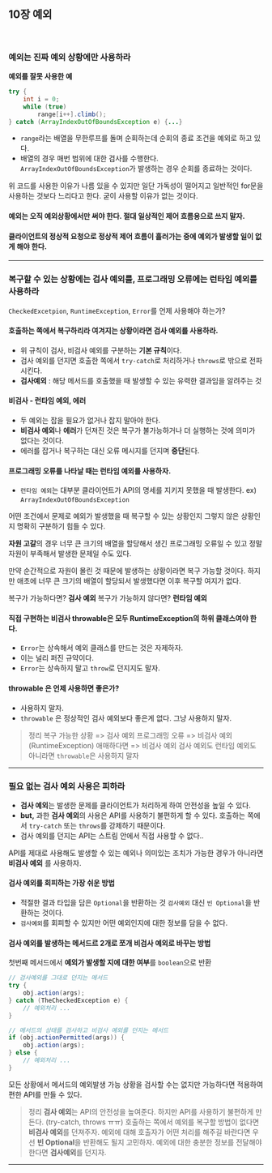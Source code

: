 ## 10장 예외

<br>

### 예외는 진짜 예외 상황에만 사용하라

**예외를 잘못 사용한 예**
```java
try {
	int i = 0;
	while (true) 
		range[i++].climb();
} catch (ArrayIndexOutOfBoundsException e) {...}
```
- `range`라는 배열을 무한루프를 돌며 순회하는데 순회의 종료 조건을 예외로 하고 있다.
- 배열의 경우 매번 범위에 대한 검사를 수행한다. 
  `ArrayIndexOutOfBoundsException`가 발생하는 경우 순회를 종료하는 것이다.

위 코드를 사용한 이유가 나름 있을 수 있지만 일단 가독성이 떨어지고 일반적인 for문을 사용하는 것보다 느리다고 한다. 굳이 사용할 이유가 없는 것이다.

#### 예외는 오직 예외상황에서만 써야 한다. 절대 일상적인 제어 흐름용으로 쓰지 말자.
#### 클라이언트의 정상적 요청으로 정상적 제어 흐름이 흘러가는 중에 예외가 발생할 일이 없게 해야 한다.

***

### 복구할 수 있는 상황에는 검사 예외를, 프로그래밍 오류에는 런타임 예외를 사용하라

`CheckedExcetpion`, `RuntimeException`, `Error`를 언제 사용해야 하는가?

#### 호출하는 쪽에서 복구하리라 여겨지는 상황이라면 검사 예외를 사용하라.
- 위 규칙이 검사, 비검사 예외를 구분하는 **기본 규칙**이다.
- 검사 예외를 던지면 호출한 쪽에서 `try-catch`로 처리하거나 `throws`로 밖으로 전파시킨다.
- **검사예외** : 해당 메서드를 호출했을 때 발생할 수 있는 유력한 결과임을 알려주는 것

#### 비검사 - 런타임 예외, 에러
- 두 예외는 잡을 필요가 없거나 잡지 말아야 한다.
- **비검사 예외**나 **에러**가 던져진 것은 복구가 불가능하거나 더 실행하는 것에 의미가 없다는 것이다.
- 에러를 잡거나 복구하는 대신 오류 메시지를 던지며 **중단**된다.

#### 프로그래밍 오류를 나타날 때는 런타임 예외를 사용하자.
- `런타임 예외`는 대부분 클라이언트가 API의 명세를 지키지 못했을 때 발생한다.
  ex) `ArrayIndexOutOfBoundsException`


어떤 조건에서 문제로 예외가 발생했을 때 복구할 수 있는 상황인지 그렇지 않은 상황인지 명확히 구분하기 힘들 수 있다.

**자원 고갈**의 경우 너무 큰 크기의 배열을 할당해서 생긴 프로그래밍 오류일 수 있고 정말 자원이 부족해서 발생한 문제일 수도 있다.

만약 순간적으로 자원이 몰린 것 때문에 발생하는 상황이라면 복구 가능할 것이다.
하지만 애초에 너무 큰 크기의 배열이 할당되서 발생했다면 이후 복구할 여지가 없다.

복구가 가능하다면? **검사 예외**
복구가 가능하지 않다면? **런타임 예외**

#### 직접 구현하는 비검사 throwable은 모두 RuntimeException의 하위 클래스여야 한다.
- `Error`는 상속해서 예외 클래스를 만드는 것은 자제하자.
- 이는 널리 퍼진 규약이다.
- `Error`는 상속하지 말고 `throw`로 던지지도 말자.

#### throwable 은 언제 사용하면 좋은가?
- 사용하지 말자.
- `throwable` 은 정상적인 검사 예외보다 좋은게 없다. 그냥 사용하지 말자.


> 정리
복구 가능한 상황 => 검사 예외
프로그래밍 오류 => 비검사 예외 (RuntimeException)
애매하다면 => 비검사 예외
검사 예외도 런타임 예외도 아니라면 `throwable`은 사용하지 말자

***

### 필요 없는 검사 예외 사용은 피하라
- **검사 예외**는 발생한 문제를 클라이언트가 처리하게 하여 안전성을 높일 수 있다.
- **but,** 과한 **검사 예외**의 사용은 API를 사용하기 불편하게 할 수 있다.
  호출하는 쪽에서 `try-catch` 또는 `throws`를 강제하기 때문이다.
- 검사 예외를 던지는 API는 스트림 안에서 직접 사용할 수 없다..

API를 제대로 사용해도 발생할 수 있는 예외나 의미있는 조치가 가능한 경우가 아니라면
**비검사 예외** 를 사용하자.


#### 검사 예외를 회피하는 가장 쉬운 방법
- 적절한 결과 타입을 담은 `Optional`을 반환하는 것
  `검사예외` 대신 `빈 Optional`을 반환하는 것이다.
- `검사예외`를 회피할 수 있지만 어떤 예외인지에 대한 정보를 담을 수 없다.

#### 검사 예외를 발생하는 메서드르 2개로 쪼개 비검사 예외로 바꾸는 방법
첫번째 메서드에서 **예외가 발생할 지에 대한 여부**를 `boolean`으로 반환   

```java
// 검사예외를 그대로 던지는 메서드
try {
	obj.action(args);
} catch (TheCheckedException e) {
	// 예외처리 ...
}

// 메서드의 상태를 검사하고 비검사 예외를 던지는 메서드
if (obj.actionPermitted(args)) {
	obj.action(args);
} else {
	// 예외처리 ...
}
```

모든 상황에서 메서드의 예외발생 가능 상황을 검사할 수는 없지만 가능하다면 적용하여 편한 API를 만들 수 있다.

> 정리
**검사 예외**는 API의 안전성을 높여준다.
하지만 API를 사용하기 불편하게 만든다. (try-catch, throws ㅠㅠ)
호출하는 쪽에서 예외를 복구할 방법이 없다면 **비검사 예외**를 던져주자.
예외에 대해 호출자가 어떤 처리를 해주길 바란다면 우선 **빈 Optional**을 반환해도 될지 고민하자.
예외에 대한 충분한 정보를 전달해야 한다면 **검사예외**를 던지자.

***



























































